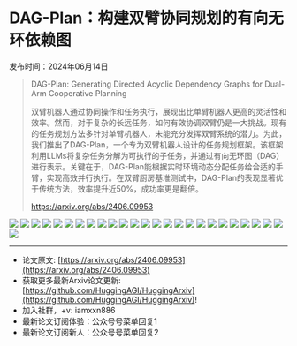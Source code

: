 # DAG-Plan：构建双臂协同规划的有向无环依赖图
发布时间：2024年06月14日


> DAG-Plan: Generating Directed Acyclic Dependency Graphs for Dual-Arm Cooperative Planning
>
> 双臂机器人通过协同操作和任务执行，展现出比单臂机器人更高的灵活性和效率。然而，对于复杂的长远任务，如何有效协调双臂仍是一大挑战。现有的任务规划方法多针对单臂机器人，未能充分发挥双臂系统的潜力。为此，我们推出了DAG-Plan，一个专为双臂机器人设计的任务规划框架。该框架利用LLMs将复杂任务分解为可执行的子任务，并通过有向无环图（DAG）进行表示。关键在于，DAG-Plan能根据实时环境动态分配任务给合适的手臂，实现高效并行执行。在双臂厨房基准测试中，DAG-Plan的表现显著优于传统方法，效率提升近50%，成功率更是翻倍。
>
> https://arxiv.org/abs/2406.09953

![](https://raw.githubusercontent.com/HuggingAGI/HuggingArxiv/main/paper_images/2406.09953/x1.png)
![](https://raw.githubusercontent.com/HuggingAGI/HuggingArxiv/main/paper_images/2406.09953/x2.png)
![](https://raw.githubusercontent.com/HuggingAGI/HuggingArxiv/main/paper_images/2406.09953/x3.png)
![](https://raw.githubusercontent.com/HuggingAGI/HuggingArxiv/main/paper_images/2406.09953/x4.png)
![](https://raw.githubusercontent.com/HuggingAGI/HuggingArxiv/main/paper_images/2406.09953/x5.png)
![](https://raw.githubusercontent.com/HuggingAGI/HuggingArxiv/main/paper_images/2406.09953/x6.png)
![](https://raw.githubusercontent.com/HuggingAGI/HuggingArxiv/main/paper_images/2406.09953/baxter.png)
![](https://raw.githubusercontent.com/HuggingAGI/HuggingArxiv/main/paper_images/2406.09953/x7.png)
![](https://raw.githubusercontent.com/HuggingAGI/HuggingArxiv/main/paper_images/2406.09953/x8.png)
![](https://raw.githubusercontent.com/HuggingAGI/HuggingArxiv/main/paper_images/2406.09953/x9.png)
![](https://raw.githubusercontent.com/HuggingAGI/HuggingArxiv/main/paper_images/2406.09953/x10.png)
![](https://raw.githubusercontent.com/HuggingAGI/HuggingArxiv/main/paper_images/2406.09953/x11.png)
![](https://raw.githubusercontent.com/HuggingAGI/HuggingArxiv/main/paper_images/2406.09953/x12.png)
![](https://raw.githubusercontent.com/HuggingAGI/HuggingArxiv/main/paper_images/2406.09953/x13.png)
![](https://raw.githubusercontent.com/HuggingAGI/HuggingArxiv/main/paper_images/2406.09953/x14.png)
![](https://raw.githubusercontent.com/HuggingAGI/HuggingArxiv/main/paper_images/2406.09953/x15.png)
![](https://raw.githubusercontent.com/HuggingAGI/HuggingArxiv/main/paper_images/2406.09953/x16.png)
![](https://raw.githubusercontent.com/HuggingAGI/HuggingArxiv/main/paper_images/2406.09953/x17.png)
![](https://raw.githubusercontent.com/HuggingAGI/HuggingArxiv/main/paper_images/2406.09953/x18.png)
![](https://raw.githubusercontent.com/HuggingAGI/HuggingArxiv/main/paper_images/2406.09953/x19.png)
![](https://raw.githubusercontent.com/HuggingAGI/HuggingArxiv/main/paper_images/2406.09953/x20.png)
![](https://raw.githubusercontent.com/HuggingAGI/HuggingArxiv/main/paper_images/2406.09953/x21.png)
![](https://raw.githubusercontent.com/HuggingAGI/HuggingArxiv/main/paper_images/2406.09953/x22.png)
![](https://raw.githubusercontent.com/HuggingAGI/HuggingArxiv/main/paper_images/2406.09953/x23.png)
![](https://raw.githubusercontent.com/HuggingAGI/HuggingArxiv/main/paper_images/2406.09953/x24.png)
![](https://raw.githubusercontent.com/HuggingAGI/HuggingArxiv/main/paper_images/2406.09953/x25.png)

<hr />

- 论文原文: [https://arxiv.org/abs/2406.09953](https://arxiv.org/abs/2406.09953)
- 获取更多最新Arxiv论文更新: [https://github.com/HuggingAGI/HuggingArxiv](https://github.com/HuggingAGI/HuggingArxiv)!
- 加入社群，+v: iamxxn886
- 最新论文订阅体验：公众号号菜单回复1
- 最新论文订阅新人：公众号号菜单回复2